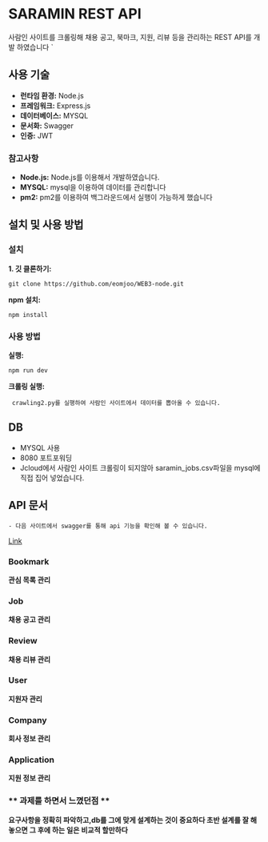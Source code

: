 # SARAMIN REST API

사람인 사이트를 크롤링해 채용 공고, 북마크, 지원, 리뷰 등을 관리하는 REST API를 개발 하였습니다
`
## 사용 기술

- **런타임 환경:** Node.js
- **프레임워크:** Express.js
- **데이터베이스:** MYSQL
- **문서화:** Swagger
- **인증:** JWT

### 참고사항

- **Node.js:** Node.js를 이용해서 개발하였습니다.
- **MYSQL:** mysql을 이용하여 데이터를 관리합니다
- **pm2:** pm2를 이용하여 백그라운드에서 실행이 가능하게 했습니다

## 설치 및 사용 방법

### 설치

**1. 깃 클론하기:**

```
git clone https://github.com/eomjoo/WEB3-node.git
```

**npm 설치:**

```
npm install
```

### 사용 방법

**실행:**

```
npm run dev
```

**크롤링 실행:**

```
 crawling2.py를 실행하여 사람인 사이트에서 데이터를 뽑아올 수 있습니다.
```

## DB
- MYSQL 사용
- 8080 포트포워딩
- Jcloud에서 사람인 사이트 크롤링이 되지않아 saramin_jobs.csv파일을 mysql에 직접 집어 넣었습니다.


## API 문서

    - 다음 사이트에서 swagger를 통해 api 기능을 확인해 볼 수 있습니다.

[Link](http://113.198.66.75:10165/api-docs/#/)



### **Bookmark**

**관심 목록 관리**

### **Job**

**채용 공고 관리**

### **Review**

**채용 리뷰 관리**

### **User**

**지원자 관리**

### **Company**

**회사 정보 관리**

### **Application**

**지원 정보 관리**



### ** 과제를 하면서 느꼈던점 **

**요구사항을 정확히 파악하고,db를 그에 맞게 설계하는 것이 중요하다 초반 설계를 잘 해놓으면 그 후에 하는 일은 비교적 할만하다**
